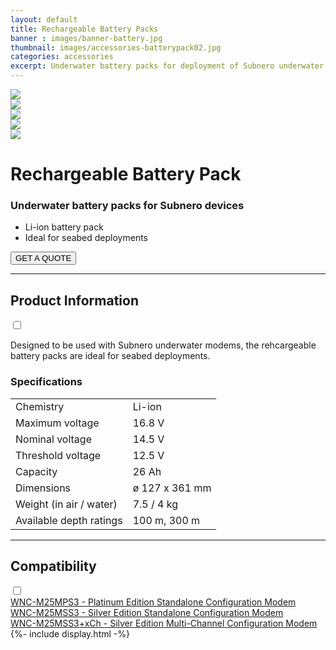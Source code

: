 ```yaml
---
layout: default
title: Rechargeable Battery Packs
banner : images/banner-battery.jpg
thumbnail: images/accessories-batterypack02.jpg
categories: accessories
excerpt: Underwater battery packs for deployment of Subnero underwater acoustic modems.
---
```


<div class='full tall' style='background-image: url({{site.baseurl}}/{{page.banner}});'>
  <div class='row'>
    <div class='large-12 columns'>
    </div>
  </div>
  <div class='four spacing'></div>
  <div class='four spacing'></div>
</div>

<div class='full bg-grey'>
  <div class='row'>
      <div class='accessories'>
        <div class='accessories-img'>
            <div class='mod modBlogPost big'>
              <img id='main-img' src='{{site.baseurl}}/images/accessories-batterypack02.jpg'>
            </div>
            <div class='modGallery'>
              <div class='media modTeamMember shortcode-list'>
                <div class="member current-li"><a class='image-nav'><img src='{{site.baseurl}}/images/accessories-batterypack02.jpg'></a></div>
                <div class="member"><a class='image-nav'><img src='{{site.baseurl}}/images/accessories-batterypack05.jpg'></a></div>
                <div class="member"><a class='image-nav'><img src='{{site.baseurl}}/images/accessories-batterypack06.jpg'></a></div>
                <div class="member"><a class='image-nav'><img src='{{site.baseurl}}/images/accessories-batterypack01.jpg'></a></div>
              </div>
            </div>
        </div>
        <div class='accessories-info'>
          <h1>Rechargeable Battery Pack</h1>
          <h3>Underwater battery packs for Subnero devices</h3>
          <ul>
            <li>Li-ion battery pack</li>
            <li>Ideal for seabed deployments</li>
          </ul>
          <a href="mailto:sales@subnero.com"><button type="button">GET A QUOTE</button></a>
        </div>
      </div>
      <hr>
      <div class='wrap-collapsible'>
        <h2>Product Information</h2>
        <input id ='product' class='toggle' type='checkbox'>
        <label class='lbl-toggle' for='product'></label>
        <div class='collapsible-content'>
          <p>Designed to be used with Subnero underwater modems, the rehcargeable battery packs are ideal for seabed deployments.</p>
          <h3>Specifications</h3>
          <table style="width:100%">
            <tr>
              <td>Chemistry</td>
              <td>Li-ion</td>
            </tr>
            <tr>
              <td>Maximum voltage</td>
              <td>16.8 V</td>
            </tr>
            <tr>
              <td>Nominal voltage</td>
              <td>14.5 V</td>
            </tr>
            <tr>
              <td>Threshold voltage</td>
              <td>12.5 V</td>
            </tr>
            <tr>
              <td>Capacity</td>
              <td>26 Ah</td>
            </tr>
            <tr>
              <td>Dimensions</td>
              <td>ø 127 x 361 mm</td>
            </tr>
            <tr>
              <td>Weight (in air / water)</td>
              <td>7.5 / 4 kg</td>
            </tr>
            <tr>
              <td>Available depth ratings</td>
              <td>100 m, 300 m</td>
            </tr>
          </table>
        </div>
      </div>
      <hr>
      <div class='wrap-collapsible'>
        <h2>Compatibility</h2>
        <input id ='compatibility' class='toggle' type='checkbox'>
        <label class='lbl-toggle' for='compatibility'></label>
        <div class='collapsible-content'>
          <div class="brochure-container">
            <a href="{{site.baseurl}}/products/wnc-m25mps3">WNC-M25MPS3 - Platinum Edition Standalone Configuration Modem</a>
          </div>
          <div class="brochure-container">
            <a href="{{site.baseurl}}/products/wnc-m25mss3">WNC-M25MSS3 - Silver Edition Standalone Configuration Modem</a>
          </div>
          <div class="brochure-container">
            <a href="{{site.baseurl}}/products/wnc-m25mss3+xch">WNC-M25MSS3+xCh - Silver Edition Multi-Channel Configuration Modem</a>
          </div>
        </div>
    </div>
  </div>
</div>
{%- include display.html -%}
